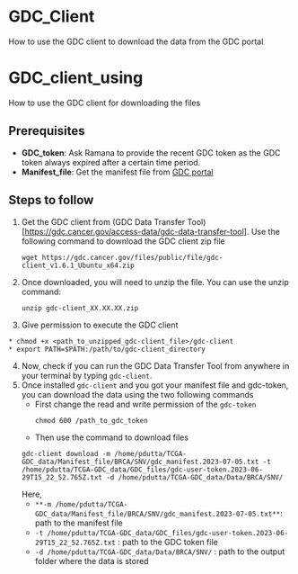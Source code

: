 # GDC_Client
How to use the GDC client to download the data from the GDC portal


# GDC_client_using
How to use the GDC client for downloading the files

## Prerequisites 
* **GDC_token**: Ask Ramana to provide the recent GDC token as the GDC token always expired after a certain time period.
* **Manifest_file**: Get the manifest file from [GDC portal](https://portal.gdc.cancer.gov/)

## Steps to follow
1. Get the GDC client from (GDC Data Transfer Tool)[https://gdc.cancer.gov/access-data/gdc-data-transfer-tool]. Use the following command to download the GDC client zip file
    ```
    wget https://gdc.cancer.gov/files/public/file/gdc-client_v1.6.1_Ubuntu_x64.zip
    ```
2. Once downloaded, you will need to unzip the file. You can use the unzip command:
    ```
    unzip gdc-client_XX.XX.XX.zip
    ```
3. Give permission to execute the GDC client
  ```
  * chmod +x <path_to_unzipped_gdc-client_file>/gdc-client
  * export PATH=$PATH:/path/to/gdc-client_directory
  ```
4. Now, check if you can run the GDC Data Transfer Tool from anywhere in your terminal by typing `gdc-client`.
5. Once installed `gdc-client` and you got your manifest file and gdc-token, you can download the data using the two following commands
   * First change the read and write permission of the `gdc-token`
     ```
     chmod 600 /path_to_gdc_token
     ```
   *  Then use the command to download files
    ```
    gdc-client download -m /home/pdutta/TCGA-GDC_data/Manifest_file/BRCA/SNV/gdc_manifest.2023-07-05.txt -t /home/pdutta/TCGA-GDC_data/GDC_files/gdc-user-token.2023-06-29T15_22_52.765Z.txt -d /home/pdutta/TCGA-GDC_data/Data/BRCA/SNV/
    ```
    Here,
    * `**-m /home/pdutta/TCGA-GDC_data/Manifest_file/BRCA/SNV/gdc_manifest.2023-07-05.txt**`: path to the manifest file
    * `-t /home/pdutta/TCGA-GDC_data/GDC_files/gdc-user-token.2023-06-29T15_22_52.765Z.txt` : path to the GDC token file
    *  `-d /home/pdutta/TCGA-GDC_data/Data/BRCA/SNV/` : path to the output folder where the data is stored
